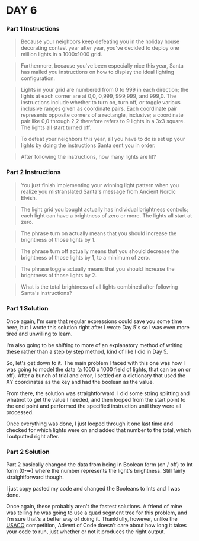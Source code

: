 # DAY 6

### Part 1 Instructions

>Because your neighbors keep defeating you in the holiday house decorating contest year after year, you've decided to deploy one million lights in a 1000x1000 grid.

>Furthermore, because you've been especially nice this year, Santa has mailed you instructions on how to display the ideal lighting configuration.

>Lights in your grid are numbered from 0 to 999 in each direction; the lights at each corner are at 0,0, 0,999, 999,999, and 999,0. The instructions include whether to turn on, turn off, or toggle various inclusive ranges given as coordinate pairs. Each coordinate pair represents opposite corners of a rectangle, inclusive; a coordinate pair like 0,0 through 2,2 therefore refers to 9 lights in a 3x3 square. The lights all start turned off.

>To defeat your neighbors this year, all you have to do is set up your lights by doing the instructions Santa sent you in order.

>After following the instructions, how many lights are lit?

### Part 2 Instructions

>You just finish implementing your winning light pattern when you realize you mistranslated Santa's message from Ancient Nordic Elvish.

>The light grid you bought actually has individual brightness controls; each light can have a brightness of zero or more. The lights all start at zero.

>The phrase turn on actually means that you should increase the brightness of those lights by 1.

>The phrase turn off actually means that you should decrease the brightness of those lights by 1, to a minimum of zero.

>The phrase toggle actually means that you should increase the brightness of those lights by 2.

>What is the total brightness of all lights combined after following Santa's instructions?

### Part 1 Solution

Once again, I'm sure that regular expressions could save you some time here, but I wrote this solution right after I 
wrote Day 5's so I was even more tired and unwilling to learn. 

I'm also going to be shifting to more of an explanatory method of writing these rather than a step by step method, kind of
like I did in Day 5.

So, let's get down to it. The main problem I faced with this one was how I was going to model the data (a 1000 x 1000
field of lights, that can be on or off). After a bunch of trial and error, I settled on a dictionary that used the
XY coordinates as the key and had the boolean as the value.

From there, the solution was straightforward. I did some string splitting and whatnot to get the value I needed,
and then looped from the start point to the end point and performed the specified instruction until they were all 
processed.

Once everything was done, I just looped through it one last time and checked for which lights were on and added that
number to the total, which I outputted right after.

### Part 2 Solution

Part 2 basically changed the data from being in Boolean form (on / off) to Int form (0-∞) where the number represents
the light's brightness. Still fairly straightforward though.

I just copy pasted my code and changed the Booleans to Ints and I was done. 

Once again, these probably aren't the fastest solutions. A friend of mine was telling he was going to use a quad segment tree
for this problem, and I'm sure that's a better way of doing it. Thankfully, however, unlike the [USACO](http://usaco.org/) competition, 
Advent of Code doesn't care about how long it takes your code to run, just whether or not it produces the right
output. 